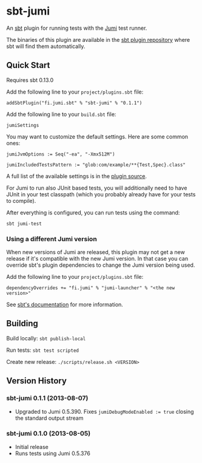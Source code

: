 sbt-jumi
========

An [sbt](http://www.scala-sbt.org/) plugin for running tests with the
[Jumi](http://jumi.fi/) test runner.

The binaries of this plugin are available in the [sbt plugin repository](http://scalasbt.artifactoryonline.com/scalasbt/sbt-plugin-releases/fi.jumi.sbt/sbt-jumi/)
where sbt will find them automatically.


Quick Start
-----------

Requires sbt 0.13.0

Add the following line to your `project/plugins.sbt` file:

    addSbtPlugin("fi.jumi.sbt" % "sbt-jumi" % "0.1.1")

Add the following line to your `build.sbt` file:

    jumiSettings

You may want to customize the default settings. Here are some common ones:

    jumiJvmOptions := Seq("-ea", "-Xmx512M")

    jumiIncludedTestsPattern := "glob:com/example/**{Test,Spec}.class"

A full list of the available settings is in the [plugin source](https://github.com/orfjackal/sbt-jumi/blob/master/src/main/scala/fi/jumi/sbt/JumiPlugin.scala).

For Jumi to run also JUnit based tests, you will additionally need to have
JUnit in your test classpath (which you probably already have for your
tests to compile).

After everything is configured, you can run tests using the command:

    sbt jumi-test


### Using a different Jumi version ###

When new versions of Jumi are released, this plugin may not get a new
release if it's compatible with the new Jumi version. In that case you can
override sbt's plugin dependencies to change the Jumi version being used.

Add the following line to your `project/plugins.sbt` file:

    dependencyOverrides += "fi.jumi" % "jumi-launcher" % "<the new version>"

See [sbt's documentation](http://www.scala-sbt.org/release/docs/Detailed-Topics/Library-Management.html)
for more information.


Building
--------

Build locally: `sbt publish-local`

Run tests: `sbt test scripted`

Create new release: `./scripts/release.sh <VERSION>`


Version History
---------------

### sbt-jumi 0.1.1 (2013-08-07)

- Upgraded to Jumi 0.5.390. Fixes `jumiDebugModeEnabled := true` closing the standard output stream

### sbt-jumi 0.1.0 (2013-08-05)

- Initial release
- Runs tests using Jumi 0.5.376
